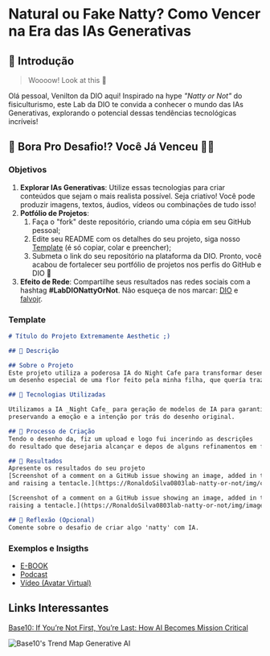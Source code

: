 # Natural ou Fake Natty? Como Vencer na Era das IAs Generativas

## 🚀 Introdução

> Woooow! Look at this 👀

Olá pessoal, Venilton da DIO aqui! Inspirado na hype _"Natty or Not"_ do fisiculturismo, este Lab da DIO te convida a conhecer o mundo das IAs Generativas, explorando o potencial dessas tendências tecnológicas incríveis!

## 🎯 Bora Pro Desafio!? Você Já Venceu 💪🤓

### Objetivos

1. **Explorar IAs Generativas**: Utilize essas tecnologias para criar conteúdos que sejam o mais realista possível. Seja criativo! Você pode produzir imagens, textos, áudios, vídeos ou combinações de tudo isso!
1. **Potfólio de Projetos**:
    1. Faça o "fork" deste repositório, criando uma cópia em seu GitHub pessoal;
    2. Edite seu README com os detalhes do seu projeto, siga nosso [Template](#template) (é só copiar, colar e preencher);
    3. Submeta o link do seu repositório na plataforma da DIO. Pronto, você acabou de fortalecer seu portfólio de projetos nos perfis do GitHub e DIO 🚀
1. **Efeito de Rede**: Compartilhe seus resultados nas redes sociais com a hashtag **#LabDIONattyOrNot**. Não esqueça de nos marcar: [DIO](https://www.linkedin.com/school/dio-makethechange) e [falvojr](https://www.linkedin.com/in/falvojr).

### Template

```markdown
# Título do Projeto Extremamente Aesthetic ;)

## 📒 Descrição

## Sobre o Projeto
Este projeto utiliza a poderosa IA do Night Cafe para transformar desenhos infantis em imagens realistas. A inspiração veio de
um desenho especial de uma flor feito pela minha filha, que quería trazer à vida de uma maneira única e tocante.

## 🤖 Tecnologias Utilizadas

Utilizamos a IA _Night Cafe_ para geração de modelos de IA para garantir que cada pétala, cor e forma seja convertida com precisão,
preservando a emoção e a intenção por trás do desenho original.

## 🧐 Processo de Criação
Tendo o desenho da, fiz um upload e logo fui incerindo as descrições 
do resultado que desejaria alcançar e depos de alguns refinamentos em fim veio o resultado final.

## 🚀 Resultados
Apresente os resultados do seu projeto
[Screenshot of a comment on a GitHub issue showing an image, added in the Markdown, of an Octocat smiling
and raising a tentacle.](https://RonaldoSilva0803lab-natty-or-not/img/criado-por-AI.jpg)

[Screenshot of a comment on a GitHub issue showing an image, added in the Markdown, of an Octocat smiling and
raising a tentacle.](https://RonaldoSilva0803lab-natty-or-not/img/imagem-base.jpg)

## 💭 Reflexão (Opcional)
Comente sobre o desafio de criar algo 'natty' com IA.
```

### Exemplos e Insigths

- [E-BOOK](/exemplos/E-BOOK.md)
- [Podcast](/exemplos/PODCAST.md)
- [Vídeo (Avatar Virtual)](/exemplos/VIDEO.md)

## Links Interessantes

[Base10: If You’re Not First, You’re Last: How AI Becomes Mission Critical](https://base10.vc/post/generative-ai-mission-critical/)

![Base10's Trend Map Generative AI](https://github.com/digitalinnovationone/lab-natty-or-not/assets/730492/f4df26e8-f8f7-4419-8252-c69d73ea930c)
